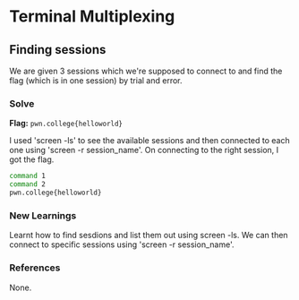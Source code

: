 # Terminal Multiplexing 

## Finding sessions 
We are given 3 sessions which we're supposed to connect to and find the flag (which is in one session) by trial and error. 

### Solve
**Flag:** `pwn.college{helloworld}`

I used 'screen -ls' to see the available sessions and then connected to each one using 'screen -r session_name'. On connecting to the right session, I got the flag. 

```bash
command 1
command 2
pwn.college{helloworld}
```

### New Learnings
Learnt how to find sesdions and list them out using screen -ls. We can then connect to specific sessions using 'screen -r session_name'. 

### References 
None. 